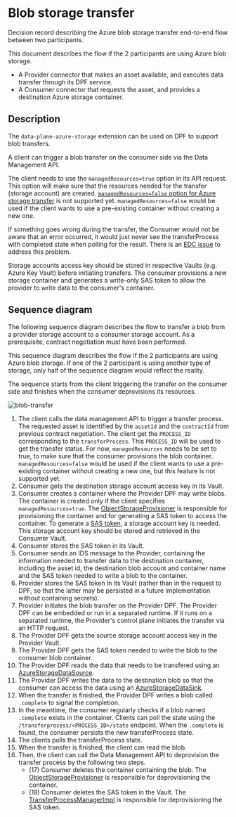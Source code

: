 # Blob storage transfer

Decision record describing the Azure blob storage transfer end-to-end flow between two participants.  

This document describes the flow if the 2 participants are using Azure blob storage.

- A Provider connector that makes an asset available, and executes data transfer through its DPF service.
- A Consumer connector that requests the asset, and provides a destination Azure storage container.

## Description

The `data-plane-azure-storage` extension can be used on DPF to support blob transfers.

A client can trigger a blob transfer on the consumer side via the Data Management API.

The client needs to use the `managedResources=true` option in its API request. This option will make sure that the resources needed for the transfer (storage account) are created. [`managedResources=false` option for Azure storage transfer](https://github.com/eclipse-edc/Connector/issues/1241) is not supported yet. `managedResources=false` would be used if the client wants to use a pre-existing container without creating a new one.

If something goes wrong during the transfer, the Consumer would not be aware that an error occurred, it would just never see the transferProcess with completed state when polling for the result. There is an [EDC issue](https://github.com/eclipse-edc/Connector/issues/1242) to address this problem.

Storage accounts access key should be stored in respective Vaults (e.g. Azure Key Vault) before initiating transfers. The consumer provisions a new storage container and generates a write-only SAS token to allow the provider to write data to the consumer's container.

## Sequence diagram

The following sequence diagram describes the flow to transfer a blob from a provider storage account to a consumer storage account. As a prerequisite, contract negotiation must have been performed.

This sequence diagram describes the flow if the 2 participants are using Azure blob storage. If one of the 2 participant is using another type of storage, only half of the sequence diagram would reflect the reality.

The sequence starts from the client triggering the transfer on the consumer side and finishes when the consumer deprovisions its resources.

![blob-transfer](developer/architecture/data-transfer/diagrams/blob-transfer.png)

1. The client calls the data management API to trigger a transfer process. The requested asset is identified by the `assetId` and the `contractId` from previous contract negotiation. The client get the `PROCESS_ID` corresponding to the `transferProcess`. This `PROCESS_ID` will be used to get the transfer status. For now, `managedResources` needs to be set to true, to make sure that the consumer provisions the blob container. `managedResources=false` would be used if the client wants to use a pre-existing container without creating a new one, but this feature is not supported yet.  
2. Consumer gets the destination storage account access key in its Vault.  
3. Consumer creates a container where the Provider DPF may write blobs. The container is created only if the client specifies `managedResources=true`.
   The [ObjectStorageProvisioner](/extensions/azure/blobstorage/blob-provision/src/main/java/org/eclipse/dataspaceconnector/provision/azure/blob/ObjectStorageProvisioner.java) is responsible for provisioning the container and for generating a SAS token to access the container. 
   To generate a [SAS token](https://docs.microsoft.com/en-us/azure/storage/common/storage-sas-overview), a storage account key is needed. This storage account key should be stored and retrieved in the Consumer Vault.
4. Consumer stores the SAS token in its Vault.
5. Consumer sends an IDS message to the Provider, containing the information needed to transfer data to the destination container, including the asset id, the destination blob account and container name and the SAS token needed to write a blob to the container.  
6. Provider stores the SAS token in its Vault (rather than in the request to DPF, so that the latter may be persisted in a future implementation without containing secrets).
7. Provider initiates the blob transfer on the Provider DPF. The Provider DPF can be embedded or run in a separated runtime. If it runs on a separated runtime, the Provider's control plane initiates the transfer via an HTTP request.  
8. The Provider DPF gets the source storage account access key in the Provider Vault.  
9. The Provider DPF gets the SAS token needed to write the blob to the consumer blob container.  
10. The Provider DPF reads the data that needs to be transfered using an [AzureStorageDataSource](../../../../extensions/azure/data-plane/storage/src/main/java/org/eclipse/dataspaceconnector/azure/dataplane/azurestorage/pipeline/AzureStorageDataSource.java).  
11. The Provider DPF writes the data to the destination blob so that the consumer can access the data using an [AzureStorageDataSink](../../../../extensions/azure/data-plane/storage/src/main/java/org/eclipse/dataspaceconnector/azure/dataplane/azurestorage/pipeline/AzureStorageDataSink.java).
12. When the transfer is finished, the Provider DPF writes a blob called `.complete` to signal the completion. 
13. In the meantime, the consumer regularly checks if a blob named `.complete` exists in the container. Clients can poll the state using the `/transferprocess/<PROCESS_ID>/state` endpoint.
When the `.complete` is found, the consumer persists the new transferProcess state.  
14. The clients polls the transferProcess state.  
15. When the transfer is finished, the client can read the blob.  
16. Then, the client can call the Data Management API to deprovision the transfer process by the following two steps.
    - (17) Consumer deletes the container containing the blob. The [ObjectStorageProvisioner](../../../../extensions/azure/blobstorage/blob-provision/src/main/java/org/eclipse/dataspaceconnector/provision/azure/blob/ObjectStorageProvisioner.java) is responsible for deprovisioning the container.  
    - (18) Consumer deletes the SAS token in the Vault. The [TransferProcessManagerImpl](../../../../extensions/azure/blobstorage/blob-provision/src/main/java/org/eclipse/dataspaceconnector/transfer/core/transfer/TransferProcessManagerImpl.java) is responsible for deprovisioning the SAS token.
